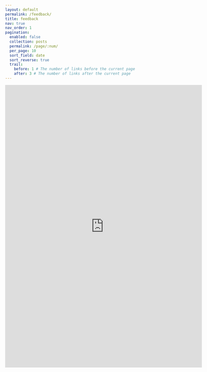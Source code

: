 ```yaml
---
layout: default
permalink: /feedback/
title: feedback
nav: true
nav_order: 1
pagination:
  enabled: false
  collection: posts
  permalink: /page/:num/
  per_page: 10
  sort_field: date
  sort_reverse: true
  trail:
    before: 1 # The number of links before the current page
    after: 3 # The number of links after the current page
---
```



<iframe src="https://docs.google.com/forms/d/e/1FAIpQLSdgwaYQ43v-joUOyZHFlI1rNepJe4qKbYUh2Qpj9djC03p3yA/viewform?embedded=true&hl=en" width="640" height="920" frameborder="0" marginheight="0" marginwidth="0">Wird geladen…</iframe>